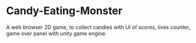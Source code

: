 # Candy-Eating-Monster
A web browser 2D game, to collect candies with UI of scores, lives counter, game over panel with unity game engine.
